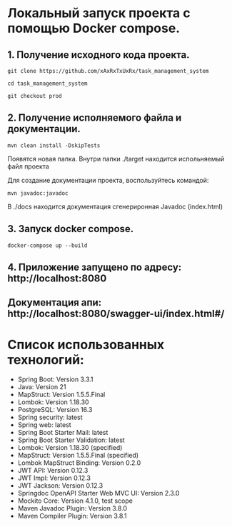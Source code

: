 # Локальный запуск проекта с помощью Docker compose.

## 1. Получение исходного кода проекта.
`git clone https://github.com/xAxRxTxUxRx/task_management_system`

`cd task_management_system`

`git checkout prod`

## 2. Получение исполняемого файла и документации.
`mvn clean install -DskipTests`

Появятся новая папка.
Внутри папки ./target находится испольняемый файл проекта

Для создание документации проекта, воспользуйтесь командой:

`mvn javadoc:javadoc`

В ./docs находится документация сгенериронная Javadoc (index.html)

## 3. Запуск docker compose.
`docker-compose up --build`

## 4. Приложение запущено по адресу: http://localhost:8080

## Документация апи: http://localhost:8080/swagger-ui/index.html#/

# Список использованных технологий:
- Spring Boot: Version 3.3.1
- Java: Version 21
- MapStruct: Version 1.5.5.Final
- Lombok: Version 1.18.30
- PostgreSQL: Version 16.3
- Spring security: latest
- Spring web: latest
- Spring Boot Starter Mail: latest
- Spring Boot Starter Validation: latest
- Lombok: Version 1.18.30 (specified)
- MapStruct: Version 1.5.5.Final (specified)
- Lombok MapStruct Binding: Version 0.2.0
- JWT API: Version 0.12.3
- JWT Impl: Version 0.12.3
- JWT Jackson: Version 0.12.3
- Springdoc OpenAPI Starter Web MVC UI: Version 2.3.0
- Mockito Core: Version 4.1.0, test scope
- Maven Javadoc Plugin: Version 3.8.0
- Maven Compiler Plugin: Version 3.8.1
